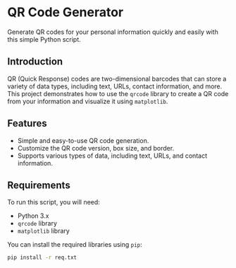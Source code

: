 # QR Code Generator

Generate QR codes for your personal information quickly and easily with this simple Python script. 

## Introduction

QR (Quick Response) codes are two-dimensional barcodes that can store a variety of data types, including text, URLs, contact information, and more. This project demonstrates how to use the `qrcode` library to create a QR code from your information and visualize it using `matplotlib`.

## Features

- Simple and easy-to-use QR code generation.
- Customize the QR code version, box size, and border.
- Supports various types of data, including text, URLs, and contact information.

## Requirements

To run this script, you will need:

- Python 3.x
- `qrcode` library
- `matplotlib` library

You can install the required libraries using `pip`:

```bash
pip install -r req.txt
```
